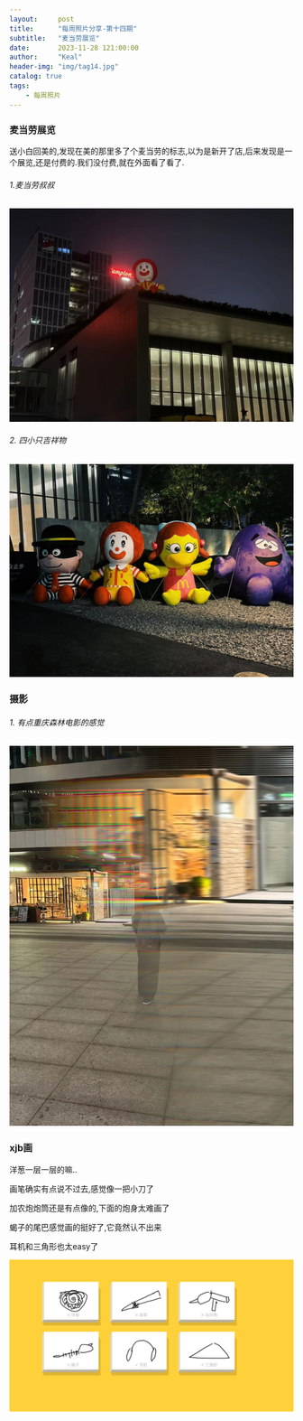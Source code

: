 ```yaml
---
layout:     post
title:      "每周照片分享-第十四期"
subtitle:   "麦当劳展览"
date:       2023-11-28 121:00:00
author:     "Keal"
header-img: "img/tag14.jpg"
catalog: true
tags:
    - 每周照片
---
```


### 麦当劳展览

送小白回美的,发现在美的那里多了个麦当劳的标志,以为是新开了店,后来发现是一个展览,还是付费的.我们没付费,就在外面看了看了.

###### 1.麦当劳叔叔

<img src="https://raw.githubusercontent.com/kneed/typora_img_respository/main/typora/202311281639444.png" alt="image-20231128163935392" style="zoom:50%;" />

###### 2. 四小只吉祥物

<img src="https://raw.githubusercontent.com/kneed/typora_img_respository/main/typora/202311281639384.png" alt="image-20231128163946998" style="zoom:67%;" />

### 摄影

###### 1. 有点重庆森林电影的感觉

<img src="https://raw.githubusercontent.com/kneed/typora_img_respository/main/typora/202311281640428.png" alt="image-20231128163956012" style="zoom:67%;" />

### xjb画

洋葱一层一层的嘛..

画笔确实有点说不过去,感觉像一把小刀了

加农炮炮筒还是有点像的,下面的炮身太难画了

蝎子的尾巴感觉画的挺好了,它竟然认不出来

耳机和三角形也太easy了

![image-20231128163757673](https://raw.githubusercontent.com/kneed/typora_img_respository/main/typora/202311281638130.png)


